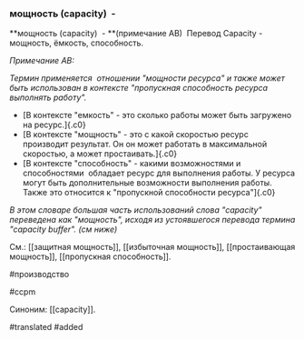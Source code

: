 ### мощность (capacity)  -

**мощность (capacity)  - **(примечание АВ)  Перевод Capacity - мощность, ёмкость, способность.

*Примечание АВ:*

*Термин применяется  отношении "мощности ресурса" и также может быть использован в контексте "пропускная способность ресурса выполнять работу".*

-   [В контексте "емкость" - это сколько работы может быть загружено на ресурс.]{.c0}
-   [В контексте "мощность" - это с какой скоростью ресурс производит результат. Он он может работать в максимальной скоростью, а может простаивать.]{.c0}
-   [В контексте "способность" - какими возможностями и способностями  обладает ресурс для выполнения работы. У ресурса могут быть дополнительные возможности выполнения работы. Также это относится к "пропускной способности ресурса"]{.c0}

*В этом словаре большая часть использований слова "capacity" переведена как "мощность", исходя из устоявшегося перевода термина "capacity buffer". (см ниже)*

См.: [[защитная мощность]], [[избыточная мощность]], [[простаивающая мощность]], [[пропускная способность]].

#производство

#ccpm

Синоним: [[capacity]].

#translated
#added